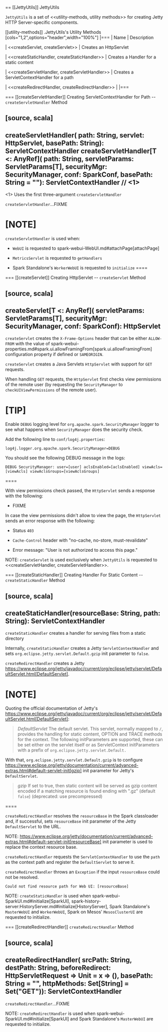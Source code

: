 == [[JettyUtils]] JettyUtils

`JettyUtils` is a set of <<utility-methods, utility methods>> for creating Jetty HTTP Server-specific components.

[[utility-methods]]
.JettyUtils's Utility Methods
[cols="1,2",options="header",width="100%"]
|===
| Name
| Description

| <<createServlet, createServlet>>
| Creates an HttpServlet

| <<createStaticHandler, createStaticHandler>>
| Creates a Handler for a static content

| <<createServletHandler, createServletHandler>>
| Creates a ServletContextHandler for a path

| <<createRedirectHandler, createRedirectHandler>>
|
|===

=== [[createServletHandler]] Creating ServletContextHandler for Path -- `createServletHandler` Method

[source, scala]
----
createServletHandler(
  path: String,
  servlet: HttpServlet,
  basePath: String): ServletContextHandler
createServletHandler[T <: AnyRef](
  path: String,
  servletParams: ServletParams[T],
  securityMgr: SecurityManager,
  conf: SparkConf,
  basePath: String = ""): ServletContextHandler // <1>
----
<1> Uses the first three-argument `createServletHandler`

`createServletHandler`...FIXME

[NOTE]
====
`createServletHandler` is used when:

* `WebUI` is requested to spark-webui-WebUI.md#attachPage[attachPage]

* `MetricsServlet` is requested to `getHandlers`

* Spark Standalone's `WorkerWebUI` is requested to `initialize`
====

=== [[createServlet]] Creating HttpServlet -- `createServlet` Method

[source, scala]
----
createServlet[T <: AnyRef](
  servletParams: ServletParams[T],
  securityMgr: SecurityManager,
  conf: SparkConf): HttpServlet
----

`createServlet` creates the `X-Frame-Options` header that can be either `ALLOW-FROM` with the value of spark-webui-properties.md#spark.ui.allowFramingFrom[spark.ui.allowFramingFrom] configuration property if defined or `SAMEORIGIN`.

`createServlet` creates a Java Servlets `HttpServlet` with support for `GET` requests.

When handling `GET` requests, the `HttpServlet` first checks view permissions of the remote user (by requesting the `SecurityManager` to `checkUIViewPermissions` of the remote user).

[TIP]
====
Enable `DEBUG` logging level for `org.apache.spark.SecurityManager` logger to see what happens when `SecurityManager` does the security check.

Add the following line to `conf/log4j.properties`:

```
log4j.logger.org.apache.spark.SecurityManager=DEBUG
```

You should see the following DEBUG message in the logs:

```
DEBUG SecurityManager: user=[user] aclsEnabled=[aclsEnabled] viewAcls=[viewAcls] viewAclsGroups=[viewAclsGroups]
```
====

With view permissions check passed, the `HttpServlet` sends a response with the following:

* FIXME

In case the view permissions didn't allow to view the page, the `HttpServlet` sends an error response with the following:

* Status `403`

* `Cache-Control` header with "no-cache, no-store, must-revalidate"

* Error message: "User is not authorized to access this page."

NOTE: `createServlet` is used exclusively when `JettyUtils` is requested to <<createServletHandler, createServletHandler>>.

=== [[createStaticHandler]] Creating Handler For Static Content -- `createStaticHandler` Method

[source, scala]
----
createStaticHandler(resourceBase: String, path: String): ServletContextHandler
----

`createStaticHandler` creates a handler for serving files from a static directory

Internally, `createStaticHandler` creates a Jetty `ServletContextHandler` and sets `org.eclipse.jetty.servlet.Default.gzip` init parameter to `false`.

`createRedirectHandler` creates a Jetty https://www.eclipse.org/jetty/javadoc/current/org/eclipse/jetty/servlet/DefaultServlet.html[DefaultServlet].

[NOTE]
====
Quoting the official documentation of Jetty's https://www.eclipse.org/jetty/javadoc/current/org/eclipse/jetty/servlet/DefaultServlet.html[DefaultServlet]:

> *DefaultServlet* The default servlet. This servlet, normally mapped to `/`, provides the handling for static content, OPTION and TRACE methods for the context. The following initParameters are supported, these can be set either on the servlet itself or as ServletContext initParameters with a prefix of `org.eclipse.jetty.servlet.Default.`

With that, `org.eclipse.jetty.servlet.Default.gzip` is to configure https://www.eclipse.org/jetty/documentation/current/advanced-extras.html#default-servlet-init[gzip] init parameter for Jetty's `DefaultServlet`.

> *gzip* If set to true, then static content will be served as gzip content encoded if a matching resource is found ending with ".gz" (default `false`) (deprecated: use precompressed)

====

`createRedirectHandler` resolves the `resourceBase` in the Spark classloader and, if successful, sets `resourceBase` init parameter of the Jetty `DefaultServlet` to the URL.

NOTE: https://www.eclipse.org/jetty/documentation/current/advanced-extras.html#default-servlet-init[resourceBase] init parameter is used to replace the context resource base.

`createRedirectHandler` requests the `ServletContextHandler` to use the `path` as the context path and register the `DefaultServlet` to serve it.

`createRedirectHandler` throws an `Exception` if the input `resourceBase` could not be resolved.

```
Could not find resource path for Web UI: [resourceBase]
```

NOTE: `createStaticHandler` is used when spark-webui-SparkUI.md#initialize[SparkUI], spark-history-server:HistoryServer.md#initialize[HistoryServer], Spark Standalone's `MasterWebUI` and `WorkerWebUI`, Spark on Mesos' `MesosClusterUI` are requested to initialize.

=== [[createRedirectHandler]] `createRedirectHandler` Method

[source, scala]
----
createRedirectHandler(
  srcPath: String,
  destPath: String,
  beforeRedirect: HttpServletRequest => Unit = x => (),
  basePath: String = "",
  httpMethods: Set[String] = Set("GET")): ServletContextHandler
----

`createRedirectHandler`...FIXME

NOTE: `createRedirectHandler` is used when spark-webui-SparkUI.md#initialize[SparkUI] and Spark Standalone's `MasterWebUI` are requested to initialize.
